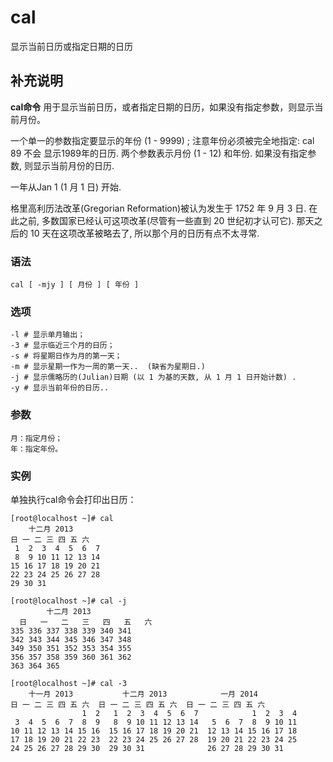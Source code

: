 # cal

显示当前日历或指定日期的日历

## 补充说明

**cal命令** 用于显示当前日历，或者指定日期的日历，如果没有指定参数，则显示当前月份。

一个单一的参数指定要显示的年份 \(1 - 9999\) ; 注意年份必须被完全地指定: cal 89 不会 显示1989年的日历. 两个参数表示月份 \(1 - 12\) 和年份. 如果没有指定参数, 则显示当前月份的日历.

一年从Jan 1 \(1 月 1 日\) 开始.

格里高利历法改革\(Gregorian Reformation\)被认为发生于 1752 年 9 月 3 日. 在此之前, 多数国家已经认可这项改革\(尽管有一些直到 20 世纪初才认可它\). 那天之后的 10 天在这项改革被略去了, 所以那个月的日历有点不太寻常.

### 语法

```text
cal [ -mjy ] [ 月份 ] [ 年份 ]
```

### 选项

```text
-l # 显示单月输出；
-3 # 显示临近三个月的日历；
-s # 将星期日作为月的第一天；
-m # 显示星期一作为一周的第一天..  (缺省为星期日.)
-j # 显示儒略历的(Julian)日期 (以 1 为基的天数, 从 1 月 1 日开始计数) .
-y # 显示当前年份的日历..
```

### 参数

```text
月：指定月份；
年：指定年份。
```

### 实例

单独执行cal命令会打印出日历：

```text
[root@localhost ~]# cal
    十二月 2013     
日 一 二 三 四 五 六
 1  2  3  4  5  6  7
 8  9 10 11 12 13 14
15 16 17 18 19 20 21
22 23 24 25 26 27 28
29 30 31
```

```text
[root@localhost ~]# cal -j
        十二月 2013        
  日   一   二   三   四   五   六
335 336 337 338 339 340 341
342 343 344 345 346 347 348
349 350 351 352 353 354 355
356 357 358 359 360 361 362
363 364 365
```

```text
[root@localhost ~]# cal -3
    十一月 2013           十二月 2013            一月 2014      
日 一 二 三 四 五 六  日 一 二 三 四 五 六  日 一 二 三 四 五 六
                1  2   1  2  3  4  5  6  7            1  2  3  4
 3  4  5  6  7  8  9   8  9 10 11 12 13 14   5  6  7  8  9 10 11
10 11 12 13 14 15 16  15 16 17 18 19 20 21  12 13 14 15 16 17 18
17 18 19 20 21 22 23  22 23 24 25 26 27 28  19 20 21 22 23 24 25
24 25 26 27 28 29 30  29 30 31              26 27 28 29 30 31
```

